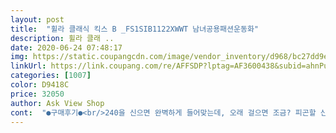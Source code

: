 ```yaml
---
layout: post 
title:  "휠라 클래식 킥스 B _FS1SIB1122XWWT 남녀공용패션운동화" 
description: 휠라 클래 ..
date: 2020-06-24 07:48:17 
img: https://static.coupangcdn.com/image/vendor_inventory/d968/bc27dd9eb7cc5a341ad37964dc80b83472aaf25896cb48211db6c7cd67f6.jpg 
linkUrl: https://link.coupang.com/re/AFFSDP?lptag=AF3600438&subid=ahnPublicAsk&pageKey=1288322370&itemId=2298837665&vendorItemId=70498143881&traceid=V0-113-b130b2d063676250 
categories: [1007] 
color: D9418C 
price: 32050 
author: Ask View Shop 
cont:  "●구매후기●<br/>240을 신으면 완벽하게 들어맞는데, 오래 걸으면 조금? 피곤할 신발 같아서 약간 크게 신으려고 250그대로 주문 했습니다.<br/> 약 57mm 여유가 있어 발이 편안한 느낌이네요.<br/><br/>발가락들이 앞꼭지에 거의 모이다시피 딱 맞게 신는분들은, 한치수 작게 주문하세요.<br/><br/>신발 사이즈도 딱 맞고 깔끔한게 데일리류 신기 좋을 거 같아요 많이 파세요<br/>여유있게 신발을 신는 분들은, 정사이즈로 주문하시고,<br/>정사이즈로 구매할 것인지 한치수 작게 구매할 건지 고민이 많이 되서 꼭 매장가서 직접 신어보고 구매하고 싶었지만 없어서.<br/>.<br/>ㅠ 그래도 가지고 싶었던 거라 한치수 작게 구매했어요! 제가 평소에는 230을 신고 주문한건 220! 저는 발볼도 있는 편이라서 딱 맞았어요! 단지 새거라 그렇겠지만 뒷꿈치가 까질 것 같은 느낌이있어요! 결론은 저한테는 뒤쪽은 조금 남지만 앞쪽운 좀 끼이는.<br/>.<br/> (발볼이.<br/>.<br/>) 그래도 문제 없을것 같고 신다보면 적응 되서 괜찮아지겠죠 사람들 후기 말대로 5 단위로 있었으면 정말 좋았겠다는 생각이.<br/>.<br/> ㅎㅎㅎ 그래도 너무 이쁘고 마음에들어요<br/>제 발은 정확하게 250mm입니다.<br/> 발볼은 95mm.<br/><br/>" 
---
```


